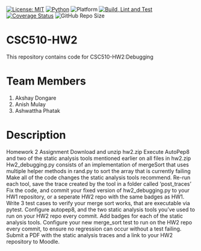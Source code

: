 [![License: MIT](https://img.shields.io/badge/License-MIT-brightgreen.svg)](https://opensource.org/licenses/MIT)
[![Python](https://img.shields.io/badge/Python-3.13%2C%203.12-blue.svg)](https://www.python.org)
![Platform](https://img.shields.io/badge/Platform-Linux%2C%20Windows-blue)
[![Build, Lint and Test](https://github.com/AMAPAD/CSC-510-HW2/actions/workflows/pytest_workflow_hw2_csc510.yml/badge.svg?branch=main)](https://github.com/AMAPAD/CSC-510-HW2/actions/workflows/pytest_workflow_hw2_csc510.yml)
[![Coverage Status](https://coveralls.io/repos/github/AMAPAD/CSC-510-HW2/badge.svg?branch=main)](https://coveralls.io/github/AMAPAD/CSC-510-HW2?branch=main)
![GitHub Repo Size](https://img.shields.io/github/repo-size/AMAPAD/CSC-510-HW2)

# CSC510-HW2
This repository contains code for CSC510-HW2:Debugging
# Team Members
1. Akshay Dongare
2. Anish Mulay
3. Ashwattha Phatak

# Description
Homework 2 Assignment
Download and unzip hw2.zip
Execute AutoPep8 and two of the static analysis tools mentioned earlier on all files in hw2.zip
Hw2_debugging.py consists of an implementation of mergeSort that uses multiple helper methods in rand.py to sort the array that is currently failing
Make all of the code changes the static analysis tools recommend.
Re-run each tool, save the trace created by the tool in a folder called ‘post_traces’
Fix the code, and commit your fixed version of hw2_debugging.py to your HW1 repository, or a seperate HW2 repo with the same badges as HW1.
Write 3 test cases to verify your merge sort works, that are executable via pytest.
Configure autopep8, and the two static analysis tools you’ve used to run on your HW2 repo every commit. Add badges for each of the static analysis tools.
Configure your new merge_sort test to run on the HW2 repo every commit, to ensure no regression can occur without a test failing.
Submit a PDF with the static analysis traces and a link to your HW2 repository to Moodle.
